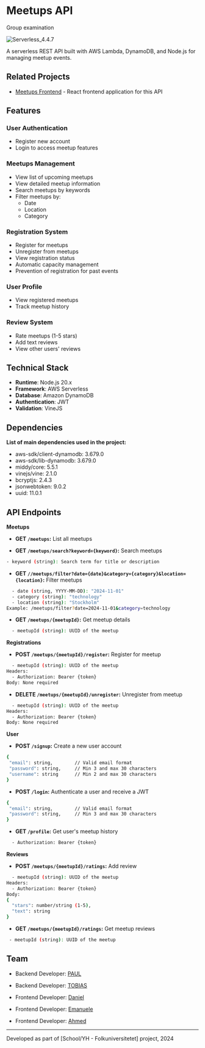 # Meetups API

Group examination

![Serverless_4.4.7](https://img.shields.io/badge/Serverless_4.4.7-red)

A serverless REST API built with AWS Lambda, DynamoDB, and Node.js for managing
meetup events.

## Related Projects

- [Meetups Frontend](https://github.com/AsyncAwaitForever/Meetups--Page) - React frontend application for this API

## Features

### User Authentication

- Register new account
- Login to access meetup features

### Meetups Management

- View list of upcoming meetups
- View detailed meetup information
- Search meetups by keywords
- Filter meetups by:
  - Date
  - Location
  - Category

### Registration System

- Register for meetups
- Unregister from meetups
- View registration status
- Automatic capacity management
- Prevention of registration for past events

### User Profile

- View registered meetups
- Track meetup history

### Review System

- Rate meetups (1-5 stars)
- Add text reviews
- View other users' reviews

## Technical Stack

- **Runtime**: Node.js 20.x
- **Framework**: AWS Serverless
- **Database**: Amazon DynamoDB
- **Authentication**: JWT
- **Validation**: VineJS

## Dependencies

**List of main dependencies used in the project:**

- aws-sdk/client-dynamodb: 3.679.0
- aws-sdk/lib-dynamodb: 3.679.0
- middy/core: 5.5.1
- vinejs/vine: 2.1.0
- bcryptjs: 2.4.3
- jsonwebtoken: 9.0.2
- uuid: 11.0.1

## API Endpoints

**Meetups**

- **GET `/meetups`:** List all meetups
  
- **GET `/meetups/search?keyword={keyword}`:** Search meetups
```bash Query Parameters: 
- keyword (string): Search term for title or description
```

- **GET `//meetups/filter?date={date}&category={category}&location={location}`:** Filter meetups
```bash Query Parameters:
  - date (string, YYYY-MM-DD): "2024-11-01"
  - category (string): "technology"
  - location (string): "Stockholm"
Example: /meetups/filter?date=2024-11-01&category=technology
```

- **GET `/meetups/{meetupId}`:** Get meetup details
```bash Path Parameters:
  - meetupId (string): UUID of the meetup
```

**Registrations**

- **POST `/meetups/{meetupId}/register`:** Register for meetup
```bash Path Parameters:
  - meetupId (string): UUID of the meetup
Headers:
  - Authorization: Bearer {token}
Body: None required
```

- **DELETE `/meetups/{meetupId}/unregister`:** Unregister from meetup
```bash Path Parameters:
  - meetupId (string): UUID of the meetup
Headers:
  - Authorization: Bearer {token}
Body: None required
```

**User**

- **POST `/signup`:** Create a new user account
```bash Body:
{
 "email": string,        // Valid email format
 "password": string,     // Min 3 and max 30 characters
 "username": string      // Min 2 and max 30 characters
}
```

- **POST `/login`:** Authenticate a user and receive a JWT
```bash Body:
{
 "email": string,        // Valid email format
 "password": string,     // Min 3 and max 30 characters
}
```

- **GET `/profile`:** Get user's meetup history
```bash Headers:
  - Authorization: Bearer {token}
```

**Reviews**

- **POST `/meetups/{meetupId}/ratings`:** Add review
```bash Path Parameters:
  - meetupId (string): UUID of the meetup
Headers:
  - Authorization: Bearer {token}
Body:
{
  "stars": number/string (1-5),
  "text": string
}
```

- **GET `/meetups/{meetupId}/ratings`:** Get meetup reviews
```bash Path Parameters:
 - meetupId (string): UUID of the meetup
```

## Team

- Backend Developer: [PAUL](https://github.com/ELSOLRA)
- Backend Developer: [TOBIAS](https://github.com/Tobiasa123)

- Frontend Developer: [Daniel](https://github.com/daniel-budai)
- Frontend Developer: [Emanuele](https://github.com/Emadenni)
- Frontend Developer: [Ahmed](https://github.com/Ahmed-a287)

---

Developed as part of [School/YH - Folkuniversitetet] project, 2024